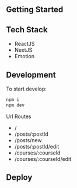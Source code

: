 ## Getting Started

## Tech Stack
 - ReactJS
 - NextJS
 - Emotion

## Development
To start develop:
```bash
npm i
npm dev
```

Url Routes
 - /
 - /posts/:postId
 - /posts/new
 - /posts/:postId/edit
 - /courses/:courseId
 - /courses/:courseId/edit

## Deploy